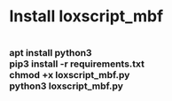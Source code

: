 <h1>Install loxscript_mbf<h1>

<h3>apt install python3<br>
pip3 install -r requirements.txt<br>
chmod +x loxscript_mbf.py<br>
python3 loxscript_mbf.py<h3>
